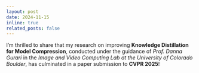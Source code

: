 ```yaml
---
layout: post
date: 2024-11-15
inline: true
related_posts: false
---
```


I’m thrilled to share that my research on improving **Knowledge Distillation for Model Compression**, conducted under the guidance of *Prof. Danna Gurari* in the *Image and Video Computing Lab at the University of Colorado Boulder*, has culminated in a paper submission to **CVPR 2025**!
